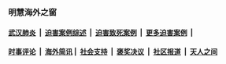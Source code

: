 
### 明慧海外之窗

####  [武汉肺炎](indexes/365.md?t=02212300) &nbsp;|&nbsp;  [迫害案例综述](indexes/328.md?t=02212300) &nbsp;|&nbsp; [迫害致死案例](indexes/277.md?t=02212300)  &nbsp;|&nbsp; [更多迫害案例](indexes/81.md?t=02212300)  &nbsp;|&nbsp; 
####  [时事评论](indexes/19.md?t=02212300) &nbsp;|&nbsp; [海外简讯](indexes/245.md?t=02212300)&nbsp;|&nbsp;  [社会支持](indexes/140.md?t=02212300) &nbsp;|&nbsp; [褒奖决议](indexes/282.md?t=02212300) &nbsp;|&nbsp; [社区报道](indexes/91.md?t=02212300)  &nbsp;|&nbsp; [天人之间](indexes/78.md?t=02212300) 

